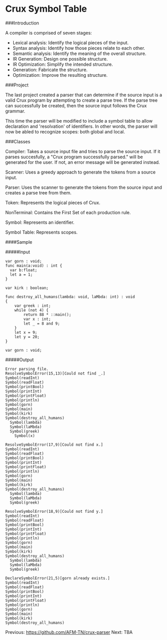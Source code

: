 Crux Symbol Table
====

###Introduction

A compiler is comprised of seven stages:
-	Lexical analysis: Identify the logical pieces of the input.
-	Syntax analysis: Identify how those pieces relate to each other.
-	Semantic analysis: Identify the meaning of the overall structure.
-	IR Generation: Design one possible structure.
-	IR Optimization: Simplify the intended structure.
-	Generation: Fabricate the structure.
-	Optimization: Improve the resulting structure.

###Project

The last project created a parser that can determine if the source input is a valid Crux program by attempting to create a parse tree. If the parse tree can successfully be created, then the source input follows the Crux grammar.

This time the parser will be modified to include a symbol table to allow declaration and 'resolvation' of identifiers. In other words, the parser will now be abled to recognize scopes: both global and local.

###Classes

Compiler: Takes a source input file and tries to parse the source input. If it parses succesfully, a "Crux program successfully parsed." will be generated for the user. If not, an error message will be generated instead.

Scanner: Uses a greedy approach to generate the tokens from a source input.

Parser: Uses the scanner to generate the tokens from the source input and creates a parse tree from them.

Token: Represents the logical pieces of Crux.

NonTerminal: Contains the First Set of each production rule.

Symbol: Represents an identifier.

Symbol Table: Represents scopes.

####Sample

#####Input

```
var gorn : void;
func main(a:void) : int {
  var b:float;
  let a = 1;
}

var kirk : boolean;

func destroy_all_humans(lambda: void, laMbda: int) : void
{
    var greek : int;
    while (not 4) {
        return 88 * ::main();
        var x : int;
        let _ = 8 and 9;
    }
    let x = 9;
    let y = 20;
}

var gorn : void;
```

#####Output
```
Error parsing file.
ResolveSymbolError(15,13)[Could not find _.]
Symbol(readInt)
Symbol(readFloat)
Symbol(printBool)
Symbol(printInt)
Symbol(printFloat)
Symbol(println)
Symbol(gorn)
Symbol(main)
Symbol(kirk)
Symbol(destroy_all_humans)
  Symbol(lambda)
  Symbol(laMbda)
  Symbol(greek)
    Symbol(x)

ResolveSymbolError(17,9)[Could not find x.]
Symbol(readInt)
Symbol(readFloat)
Symbol(printBool)
Symbol(printInt)
Symbol(printFloat)
Symbol(println)
Symbol(gorn)
Symbol(main)
Symbol(kirk)
Symbol(destroy_all_humans)
  Symbol(lambda)
  Symbol(laMbda)
  Symbol(greek)

ResolveSymbolError(18,9)[Could not find y.]
Symbol(readInt)
Symbol(readFloat)
Symbol(printBool)
Symbol(printInt)
Symbol(printFloat)
Symbol(println)
Symbol(gorn)
Symbol(main)
Symbol(kirk)
Symbol(destroy_all_humans)
  Symbol(lambda)
  Symbol(laMbda)
  Symbol(greek)

DeclareSymbolError(21,5)[gorn already exists.]
Symbol(readInt)
Symbol(readFloat)
Symbol(printBool)
Symbol(printInt)
Symbol(printFloat)
Symbol(println)
Symbol(gorn)
Symbol(main)
Symbol(kirk)
Symbol(destroy_all_humans)
```

Previous: https://github.com/AFM-TN/crux-parser
Next: TBA
